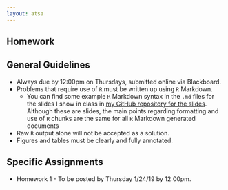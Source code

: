 ```yaml
---
layout: atsa
---
```

  
Homework
-------

## General Guidelines
* Always due by 12:00pm on Thursdays, submitted online via Blackboard.
* Problems that require use of `R` must be written up using `R` Markdown.
    - You can find some example `R` Markdown syntax in the `.md` files for the slides I show in class in [my GitHub repository for the slides](https://github.com/maryclare/atsa/tree/master/content/slides). Although these are slides, the main points regarding formatting and use of `R` chunks are the same for all `R` Markdown generated documents
* Raw `R` output alone will not be accepted as a solution.
* Figures and tables must be clearly and fully annotated.

## Specific Assignments
* Homework 1 - To be posted by Thursday 1/24/19 by 12:00pm.